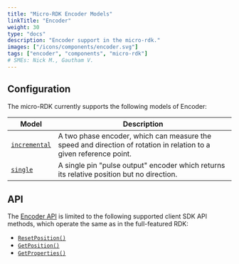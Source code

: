 ```yaml
---
title: "Micro-RDK Encoder Models"
linkTitle: "Encoder"
weight: 30
type: "docs"
description: "Encoder support in the micro-rdk."
images: ["/icons/components/encoder.svg"]
tags: ["encoder", "components", "micro-rdk"]
# SMEs: Nick M., Gautham V.
---
```


## Configuration

The micro-RDK currently supports the following models of Encoder:

| Model | Description |
| ----- | ----------- |
| [`incremental`](incremental/) | A two phase encoder, which can measure the speed and direction of rotation in relation to a given reference point. |
| [`single`](single/) | A single pin "pulse output" encoder which returns its relative position but no direction. |

## API

The [Encoder API](/components/Encoder/#api) is limited to the following supported client SDK API methods, which operate the same as in the full-featured RDK:

- [`ResetPosition()`](/components/encoder/#resetposition)
- [`GetPosition()`](/components/encoder/#getposition)
- [`GetProperties()`](/components/encoder/#getproperties)

